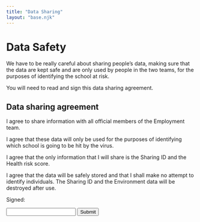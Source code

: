 ```yaml
---
title: "Data Sharing"
layout: "base.njk"
---
```


# Data Safety

We have to be really careful about sharing people&rsquo;s data, making sure that the data are kept safe and are only used by people in the two teams, for the purposes of identifying the school at risk.


You will need to read and sign this data sharing agreement.


<article class="document times">
<h2> Data sharing agreement</h2>

<p>I agree to share information with all official members of the Employment team.</p>

<p>I agree that these data will only be used for the purposes of identifying which school is going to be hit by the virus.</p>

<p>I agree that the only information that I will share is the Sharing ID and the Health risk score.

  <!--I agree that the only information that I will share is the Sharing ID and whether a school is at risk of Health / Environmental grounds.  -->
</p>

<p>I agree that the data will be safely stored and that I shall make no attempt to identify individuals. The Sharing ID and the Environment data will be destroyed after use.</p>










Signed:

 <form action="/environment6" id="myForm" >
<input name="fullName" type="text" required="required"  oninput="cacheInput(this)">
<button class="btn" type="submit">Submit</button>
</form>

</article>



<script type="text/javascript">
    window.onload = function () {
    let form = document.getElementById("myForm");
    let inputs = form.children;
    for (let i = 0; i < inputs.length; i++) {
        let el = inputs[i];
        if (el.tagName.toLowerCase() != "input" || el.attributes["type"].value != "text") {
            continue
        }
        let cachedVal = localStorage.getItem(el.attributes["name"].value)
        if (cachedVal != null) {
            el.value = cachedVal;
        }
    }
}


function clearCache() {
    localStorage.clear()
}

  </script>